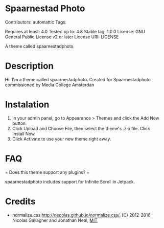 

Spaarnestad Photo
===

Contributors: automattic
Tags:

Requires at least: 4.0
Tested up to: 4.8
Stable tag: 1.0.0
License: GNU General Public License v2 or later
License URI: LICENSE

A theme called spaarnestadphoto


Description
===

Hi. I'm a theme called spaarnestadphoto. Created for Spaarnestadphoto commissioned by Media College Amsterdan


Instalation
===

1. In your admin panel, go to Appearance > Themes and click the Add New button.
2. Click Upload and Choose File, then select the theme's .zip file. Click Install Now.
3. Click Activate to use your new theme right away.


FAQ
===

= Does this theme support any plugins? =

spaarnestadphoto includes support for Infinite Scroll in Jetpack.


Credits
===

* normalize.css http://necolas.github.io/normalize.css/, (C) 2012-2016 Nicolas Gallagher and Jonathan Neal, [MIT](http://opensource.org/licenses/MIT)
